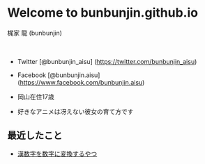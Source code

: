 Welcome to bunbunjin.github.io 
==============================
梶家 龍 (bunbunjin)
 
　

 - Twitter [@bunbunjin_aisu] (https://twitter.com/bunbunjin_aisu)
 - Facebook [@bunbunjin.aisu] (https://www.facebook.com/bunbunjin.aisu)

 - 岡山在住17歳
 - 好きなアニメは冴えない彼女の育て方です

最近したこと
------------

 - [漢数字を数字に変換するやつ](https://github.com/bunbunjin/kanji)
